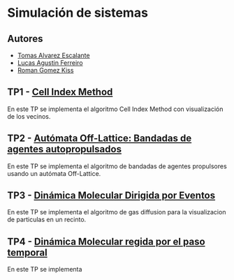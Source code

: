 # Simulación de sistemas
## Autores
- [Tomas Alvarez Escalante](https://github.com/tomalvarezz)
- [Lucas Agustin Ferreiro](https://github.com/lukyferreiro)
- [Roman Gomez Kiss](https://github.com/rgomezkiss)

## TP1 - [Cell Index Method](https://github.com/lukyferreiro/TPs-SS/tree/main/TP1)

En este TP se implementa el algoritmo Cell Index Method con visualización de los vecinos.

## TP2 - [Autómata Off-Lattice: Bandadas de agentes autopropulsados](https://github.com/lukyferreiro/TPs-SS/tree/main/TP2)

En este TP se implementa el algoritmo de bandadas de agentes propulsores usando un autómata Off-Lattice.

## TP3 - [Dinámica Molecular Dirigida por Eventos](https://github.com/lukyferreiro/TPs-SS/tree/main/TP3)

En este TP se implementa el algoritmo de gas diffusion para la visualizacion de particulas en un recinto.

## TP4 - [Dinámica Molecular regida por el paso temporal](https://github.com/lukyferreiro/TPs-SS/tree/main/TP4)

En este TP se implementa